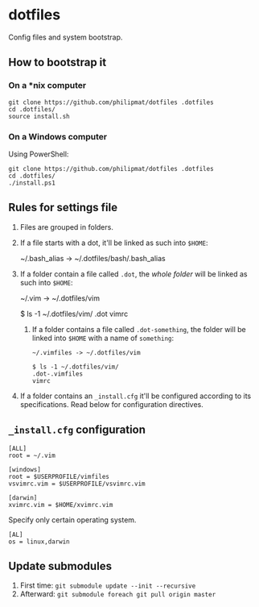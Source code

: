 dotfiles
========

Config files and system bootstrap.

## How to bootstrap it

### On a *nix computer

```
git clone https://github.com/philipmat/dotfiles .dotfiles
cd .dotfiles/
source install.sh
```


### On a Windows computer

Using PowerShell:

```
git clone https://github.com/philipmat/dotfiles .dotfiles
cd .dotfiles/
./install.ps1
```

## Rules for settings file

1. Files are grouped in folders.
2. If a file starts with a dot, it'll be linked as such into `$HOME`:

    ~/.bash_alias -> ~/.dotfiles/bash/.bash_alias

3. If a folder contain a file called `.dot`, the *whole folder* will be linked
   as such into `$HOME`:

    ~/.vim -> ~/.dotfiles/vim

    $ ls -1 ~/.dotfiles/vim/
    .dot
    vimrc

    1. If a folder contains a file called `.dot-something`, the folder
       will be linked into `$HOME` with a name of `something`:

           ~/.vimfiles -> ~/.dotfiles/vim

           $ ls -1 ~/.dotfiles/vim/
           .dot-.vimfiles
           vimrc

4. If a folder contains an `_install.cfg` it'll be configured according to its 
   specifications. 
   Read below for configuration directives.

## `_install.cfg` configuration
```
[ALL]
root = ~/.vim

[windows]
root = $USERPROFILE/vimfiles
vsvimrc.vim = $USERPROFILE/vsvimrc.vim

[darwin]
xvimrc.vim = $HOME/xvimrc.vim
```

Specify only certain operating system.
```
[AL]
os = linux,darwin
```

## Update submodules

1. First time: `git submodule update --init --recursive`
2. Afterward: `git submodule foreach git pull origin master`
